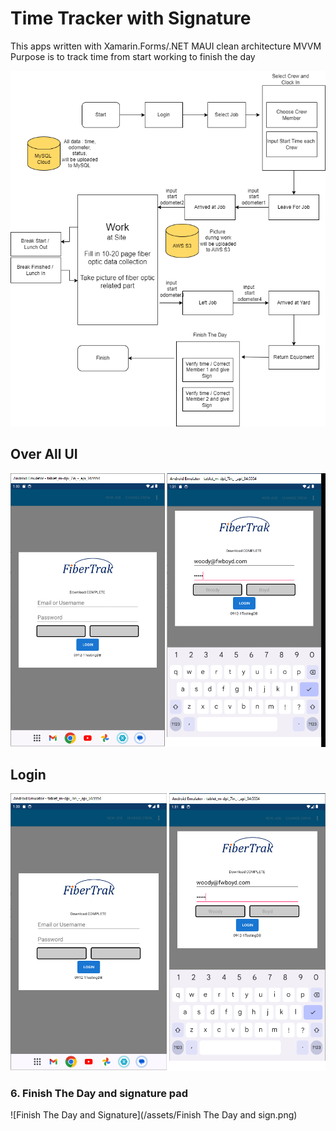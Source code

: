 # Time Tracker with Signature

This apps written with Xamarin.Forms/.NET MAUI clean architecture MVVM
Purpose is to track time from start working to finish the day

![Flow](/assets/flowtimeTracker.png)

## Over All UI
![UI](/assets/timetrackerUI.gif)

## Login
![Login](/assets/Login.png)

### 6. Finish The Day and signature pad
![Finish The Day and Signature](/assets/Finish The Day and sign.png)


	
